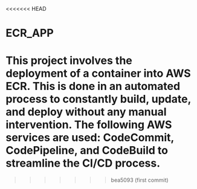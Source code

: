 <<<<<<< HEAD
# ECR_APP
This project involves the deployment of a container into AWS ECR. This is done in an automated process to constantly build,  update, and deploy without any manual intervention. The following AWS services are used: CodeCommit, CodePipeline, and CodeBuild to streamline the CI/CD process. 
=======

>>>>>>> bea5093 (first commit)
